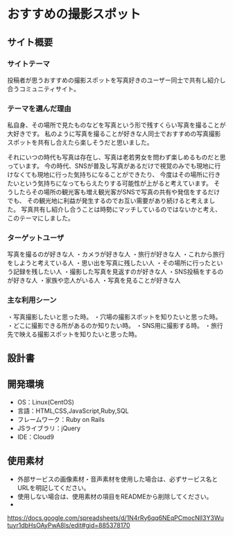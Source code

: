 # おすすめの撮影スポット

## サイト概要
### サイトテーマ
投稿者が思うおすすめの撮影スポットを写真好きのユーザー同士で共有し紹介し合うコミュニティサイト。

### テーマを選んだ理由
私自身、その場所で見たものなどを写真という形で残すくらい写真を撮ることが大好きです。 
私のように写真を撮ることが好きな人同士でおすすめの写真撮影スポットを共有し合えたら楽しそうだと思いました。

それにいつの時代も写真は存在し、写真は老若男女を問わず楽しめるものだと思っています。
今の時代、SNSが普及し写真があるだけで視覚のみでも現地に行けなくても現地に行った気持ちになることができたり、
今度はその場所に行きたいという気持ちになってもらえたりする可能性が上がると考えています。
そうしたらその場所の観光客も増え観光客がSNSで写真の共有や発信をするだけでも、
その観光地に利益が発生するのでお互い需要があり続けると考えました。
写真共有し紹介し合うことは時勢にマッチしているのではないかと考え、このテーマにしました。

### ターゲットユーザ
写真を撮るのが好きな人
・カメラが好きな人
・旅行が好きな人
・これから旅行をしようと考えている人
・思い出を写真に残したい人
・その場所に行ったという記録を残したい人
・撮影した写真を見返すのが好きな人
・SNS投稿をするのが好きな人
・家族や恋人がいる人
・写真を見ることが好きな人

### 主な利用シーン
・写真撮影したいと思った時。
・穴場の撮影スポットを知りたいと思った時。
・どこに撮影できる所があるのか知りたい時。
・SNS用に撮影する時。
・旅行先で映える撮影スポットを知りたいと思った時。


## 設計書

## 開発環境
- OS：Linux(CentOS)
- 言語：HTML,CSS,JavaScript,Ruby,SQL
- フレームワーク：Ruby on Rails
- JSライブラリ：jQuery
- IDE：Cloud9

## 使用素材
- 外部サービスの画像素材・音声素材を使用した場合は、必ずサービス名とURLを明記してください。
- 使用しない場合は、使用素材の項目をREADMEから削除してください。
- 

https://docs.google.com/spreadsheets/d/1N4rRy6qq6NEqPCmocNlI3Y3Wutuyr1dbHsOAyPwA8ls/edit#gid=885378170
